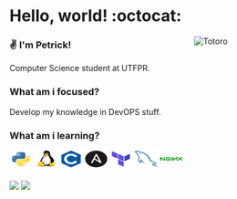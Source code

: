 # Hello, world! :octocat:
  <div>
    <img align="right" alt="Totoro" heigh="200" width="180" src="https://media.giphy.com/media/fYknzgAoMUJgfo5oh2/giphy.gif">
  </div>

### :v: I'm Petrick!
Computer Science student at UTFPR.

### What am i focused?
Develop my knowledge in DevOPS stuff.
 
 ### 
 
### What am i learning?
  <div style="display: inline_block">
    <img align="center" alt="Python-logo" height="30" width="40" src="https://github.com/devicons/devicon/blob/master/icons/python/python-original.svg">
    <img align="center" alt="Linux-logo" height="30" width="40" src="https://github.com/devicons/devicon/blob/master/icons/linux/linux-original.svg">
    <img align="center" alt="Linux-logo" height="30" width="40"
src="https://github.com/devicons/devicon/blob/master/icons/c/c-plain.svg">
    <img align="center" alt="Ansible-logo" height="30" width="40" src="https://github.com/devicons/devicon/blob/master/icons/ansible/ansible-original.svg">
    <img align="center" alt="terraform-logo" height="30" width="40" src="https://github.com/devicons/devicon/blob/master/icons/terraform/terraform-original.svg">
    <img align="center" alt="MySQL-logo" height="30" width="40" src="https://github.com/devicons/devicon/blob/master/icons/mysql/mysql-original.svg">
      <img align="center" alt="Nginx-logo" height="30" width="40" src="https://github.com/devicons/devicon/blob/master/icons/nginx/nginx-original.svg">

  </div>
  
  ### 
  
  <div>
    <img height="140em" src="https://github-readme-stats.vercel.app/api?username=bedrigue&show_icons=true&theme=nord&include_all_commits=true&count_private=true"/>
    <img height="140em" src="https://github-readme-stats.vercel.app/api/top-langs/?username=bedrigue&layout=compact&langs_count=7&theme=nord"/>
  </div>
